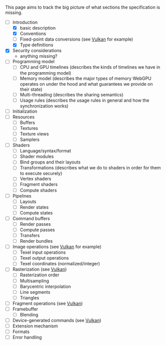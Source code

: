 This page aims to track the big picture of what sections the specification is missing.

- [ ] Introduction
  - [x] basic description
  - [x] Conventions
  - [ ] Fixed-point data conversions (see [Vulkan](https://www.khronos.org/registry/vulkan/specs/1.1-extensions/html/vkspec.html#fundamentals-fixedconv) for example)
  - [x] Type definitions
- [x] Security considerations 
  - anything missing?
- [ ] Programming model
  - [ ] CPU and GPU timelines (describes the kinds of timelines we have in the programming model)
  - [ ] Memory model (describes the major types of memory WebGPU operates on under the hood and what guarantees we provide on their state)
  - [ ] Multi-threading (describes the sharing semantics)
  - [ ] Usage rules (describes the usage rules in general and how the synchronization works)
- [ ] Initialization
- [ ] Resources
  - [ ] Buffers
  - [ ] Textures
  - [ ] Texture views
  - [ ] Samplers
- [ ] Shaders
  - [ ] Language/syntax/format
  - [ ] Shader modules
  - [ ] Bind groups and their layouts
  - [ ] Transformations (describes what we do to shaders in order for them to execute securely)
  - [ ] Vertex shaders
  - [ ] Fragment shaders
  - [ ] Compute shaders
- [ ] Pipelines
  - [ ] Layouts
  - [ ] Render states
  - [ ] Compute states
- [ ] Command buffers
  - [ ] Render passes
  - [ ] Compute passes
  - [ ] Transfers
  - [ ] Render bundles
- [ ] Image operations (see [Vulkan](https://www.khronos.org/registry/vulkan/specs/1.1-extensions/html/vkspec.html#textures) for example)
  - [ ] Texel input operations
  - [ ] Texel output operations
  - [ ] Texel coordinates (normalized/integer)
- [ ] Rasterization (see [Vulkan](https://www.khronos.org/registry/vulkan/specs/1.1-extensions/html/vkspec.html#primsrast))
  - [ ] Rasterization order
  - [ ] Multisampling
  - [ ] Barycentric interpolation
  - [ ] Line segments
  - [ ] Triangles
- [ ] Fragment operations (see [Vulkan](https://www.khronos.org/registry/vulkan/specs/1.1-extensions/html/vkspec.html#fragops))
- [ ] Framebuffer
  - [ ] Blending
- [ ] Device-generated commands (see [Vulkan](https://www.khronos.org/registry/vulkan/specs/1.1-extensions/html/vkspec.html#device-generated-commands))
- [ ] Extension mechanism
- [ ] Formats
- [ ] Error handling